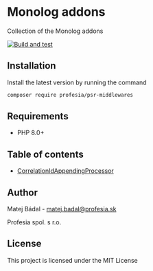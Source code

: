 # Monolog addons
Collection of the Monolog addons

[![Build and test](https://github.com/profesia/monolog-addons/actions/workflows/test-runner.yml/badge.svg?branch=master)](https://github.com/profesia/psr-middlewares/actions/workflows/test-runner.yml)

## Installation
Install the latest version by running the command
```bash
composer require profesia/psr-middlewares
```
## Requirements
- PHP 8.0+
## Table of contents
- [CorrelationIdAppendingProcessor](src/Processor/CorrelationIdAppendingProcessor.php)
## Author
Matej Bádal - matej.badal@profesia.sk

Profesia spol. s r.o.
## License
This project is licensed under the MIT License
